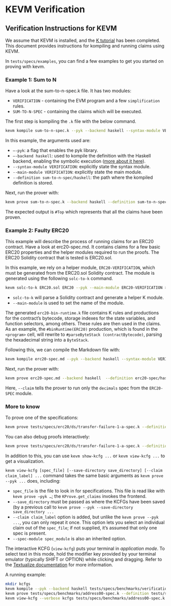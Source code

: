 # KEVM Verification

## Verification Instructions for KEVM

We assume that KEVM is installed, and the [K tutorial](https://github.com/runtimeverification/k/tree/master/k-distribution/k-tutorial) has been completed. This document provides instructions for kompiling and running claims using KEVM.

In `tests/specs/examples`, you can find a few examples to get you started on proving with kevm.

### Example 1: Sum to N

Have a look at the sum-to-n-spec.k file. It has two modules:

* `VERIFICATION` - containing the EVM program and a few `simplification` rules.
* `SUM-TO-N-SPEC` - containing the claims which will be executed.

The first step is kompiling the `.k` file with the below command.

```sh
kevm kompile sum-to-n-spec.k --pyk --backend haskell --syntax-module VERIFICATION --main-module VERIFICATION --definition sum-to-n-spec/haskell
```

In this example, the arguments used are:

* `—-pyk`: a flag that enables the pyk library.
* `—-backend haskell`: used to kompile the definition with the Haskell backend, enabling the symbolic execution ([more about it here](https://github.com/runtimeverification/k/tree/master/k-distribution/k-tutorial/1\_basic/20\_backends#k-backends)).
* `--syntax-module VERIFICATION`: explicitly state the syntax module.
* `--main-module VERIFICATION`: explicitly state the main module.
* `--definition sum-to-n-spec/haskell`: the path where the kompiled definition is stored.

Next, run the prover with:

```sh
kevm prove sum-to-n-spec.k --backend haskell --definition sum-to-n-spec/haskell
```

The expected output is `#Top` which represents that all the claims have been proven.

### Example 2: Faulty ERC20

This example will describe the process of running claims for an ERC20 contract. Have a look at erc20-spec.md. It contains claims for a few basic ERC20 properties and the helper modules required to run the proofs. The ERC20 Solidity contract that is tested is ERC20.sol.

In this example, we rely on a helper module, `ERC20-VERIFICATION`, which must be generated from the ERC20.sol Solidity contract. The module is generated using the following `solc-to-k` command.

```sh
kevm solc-to-k ERC20.sol ERC20 --pyk --main-module ERC20-VERIFICATION > erc20-bin-runtime.k
```

* `solc-to-k` will parse a Solidity contract and generate a helper K module.
* `--main-module` is used to set the name of the module.

The generated `erc20-bin-runtime.k` file contains K rules and productions for the contract’s bytecode, storage indexes for the state variables, and function selectors, among others. These rules are then used in the claims. As an example, the `#binRuntime(ERC20)` production, which is found in the `<program>` cell, will rewrite to `#parseByteStack (contractBytecode)`, parsing the hexadecimal string into a `ByteStack`.

Following this, we can compile the Markdown file with:

```sh
kevm kompile erc20-spec.md --pyk --backend haskell --syntax-module VERIFICATION --main-module VERIFICATION --definition erc20-spec/haskell
```

Next, run the prover with:

```sh
kevm prove erc20-spec.md --backend haskell  --definition erc20-spec/haskell --pyk --claim ERC20-SPEC.decimals
```

Here, `--claim` tells the prover to run only the `decimals` spec from the `ERC20-SPEC` module.

### More to know

To prove one of the specifications:

```sh
kevm prove tests/specs/erc20/ds/transfer-failure-1-a-spec.k --definition tests/specs/erc20/verification/haskell
```

You can also debug proofs interactively:

```sh
kevm prove tests/specs/erc20/ds/transfer-failure-1-a-spec.k --definition tests/specs/erc20/verification/haskell --debugger
```

In addition to this, you can use `kevm show-kcfg ...` or `kevm view-kcfg ...` to get a visualization.

`kevm view-kcfg [spec_file] [--save-directory save_directory] [--claim claim_label] ...` command takes the same basic arguments as `kevm prove --pyk ...` does, including:

* `spec_file` is the file to look in for specifications. This file is read like with `kevm prove —pyk …`; the `KProve.get_claims` invokes the frontend.
* `--save_directory` must be passed as where the KCFGs have been saved (by a previous call to `kevm prove --pyk --save-directory save_directory ...`
* `--claim claim_label` option is added, but unlike the `kevm prove --pyk ...`, you can only repeat it once. This option lets you select an individual claim out of the `spec_file`; if not supplied, it’s assumed that only one spec is present.
* `--spec-module spec_module` is also an inherited option.

The interactive KCFG (`view-kcfg`) puts your terminal in _application mode_. To select text in this mode, hold the modifier key provided by your terminal emulator (typically SHIFT or OPTION) while clicking and dragging. Refer to the [Textualize documentation](https://github.com/Textualize/textual/blob/main/FAQ.md#how-can-i-select-and-copy-text-in-a-textual-app) for more information.

A running example:

```sh
mkdir kcfgs
kevm kompile --pyk --backend haskell tests/specs/benchmarks/verification.k --definition tests/specs/benchmarks/verification/haskell --main-module VERIFICATION --syntax-module VERIFICATION
kevm prove tests/specs/benchmarks/address00-spec.k --definition tests/specs/benchmarks/verification/haskell --pyk --verbose --save-directory kcfgs
kevm view-kcfg --verbose kcfgs tests/specs/benchmarks/address00-spec.k --definition tests/specs/benchmarks/verification/haskell
```
